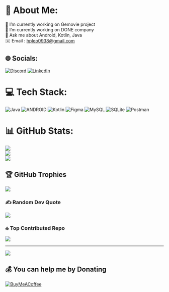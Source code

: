 # 💫 About Me:
🔭 I’m currently working on Gemovie project<br>🌱 I’m currently working on DONE company<br>💬 Ask me about Android, Kotlin, Java<br>✉️ Email : hpleo0938@gmail.com


## 🌐 Socials:
[![Discord](https://img.shields.io/badge/Discord-%237289DA.svg?logo=discord&logoColor=white)](https://discord.gg/hossein._.no1#6349) [![LinkedIn](https://img.shields.io/badge/LinkedIn-%230077B5.svg?logo=linkedin&logoColor=white)](https://linkedin.com/in/linkedin.com/in/hossein-panahandeh-314bb1163) 

# 💻 Tech Stack:
![Java](https://img.shields.io/badge/java-%23ED8B00.svg?style=for-the-badge&logo=java&logoColor=white) ![ANDROID](https://img.shields.io/badge/android-%2320232a.svg?style=for-the-badge&logo=android&logoColor=%a4c639) ![Kotlin](https://img.shields.io/badge/kotlin-%230095D5.svg?style=for-the-badge&logo=kotlin&logoColor=white) 	![Figma](https://img.shields.io/badge/figma-%23F24E1E.svg?style=for-the-badge&logo=figma&logoColor=white) ![MySQL](https://img.shields.io/badge/mysql-%2300f.svg?style=for-the-badge&logo=mysql&logoColor=white) ![SQLite](https://img.shields.io/badge/sqlite-%2307405e.svg?style=for-the-badge&logo=sqlite&logoColor=white) ![Postman](https://img.shields.io/badge/Postman-FF6C37?style=for-the-badge&logo=postman&logoColor=white)
# 📊 GitHub Stats:
![](https://github-readme-stats.vercel.app/api?username=hossein-no1&theme=dark&hide_border=false&include_all_commits=true&count_private=true)<br/>
![](https://github-readme-streak-stats.herokuapp.com/?user=hossein-no1&theme=dark&hide_border=false)<br/>
![](https://github-readme-stats.vercel.app/api/top-langs/?username=hossein-no1&theme=dark&hide_border=false&include_all_commits=true&count_private=true&layout=compact)

## 🏆 GitHub Trophies
![](https://github-profile-trophy.vercel.app/?username=hossein-no1&theme=radical&no-frame=false&no-bg=false&margin-w=4)

### ✍️ Random Dev Quote
![](https://quotes-github-readme.vercel.app/api?type=horizontal&theme=radical)

### 🔝 Top Contributed Repo
![](https://github-contributor-stats.vercel.app/api?username=hossein-no1&limit=5&theme=dark&combine_all_yearly_contributions=true)

---
[![](https://visitcount.itsvg.in/api?id=hossein-no1&icon=0&color=0)](https://visitcount.itsvg.in)

  ## 💰 You can help me by Donating
  [![BuyMeACoffee](https://img.shields.io/badge/Buy%20Me%20a%20Coffee-ffdd00?style=for-the-badge&logo=buy-me-a-coffee&logoColor=black)](https://buymeacoffee.com/https://www.buymeacoffee.com/hosen) 

  
<!-- Proudly created with GPRM ( https://gprm.itsvg.in ) -->
